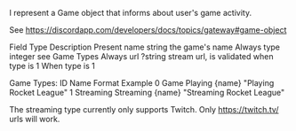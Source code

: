 I represent a Game object that informs about user's game activity.

See https://discordapp.com/developers/docs/topics/gateway#game-object

Field	Type	Description	Present
name	string	the game's name	Always
type	integer	see Game Types	Always
url	?string	stream url, is validated when type is 1	When type is 1

Game Types:
ID	Name	Format	Example
0	Game	Playing {name}	"Playing Rocket League"
1	Streaming	Streaming {name}	"Streaming Rocket League"
			
The streaming type currently only supports Twitch. Only https://twitch.tv/ urls will work.